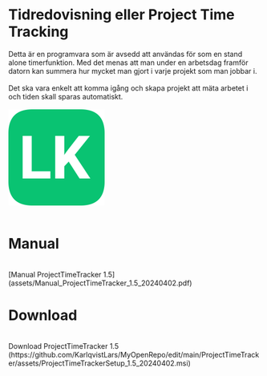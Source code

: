 # Tidredovisning eller Project Time Tracking 

Detta är en programvara som är avsedd att användas för som en stand alone timerfunktion. Med det menas att man under en arbetsdag framför datorn kan summera hur mycket man gjort i varje projekt som man jobbar i. </br></br>
Det ska vara enkelt att komma igång och skapa projekt att mäta arbetet i och tiden skall sparas automatiskt.
<br/><br/>
![LK icon](assets/logo.png)<br/>
<br/>
# Manual

<br/>
[Manual ProjectTimeTracker 1.5](assets/Manual_ProjectTimeTracker_1.5_20240402.pdf)
<br/>

# Download

<br/>
Download ProjectTimeTracker 1.5<br/>(https://github.com/KarlqvistLars/MyOpenRepo/edit/main/ProjectTimeTracker/assets/ProjectTimeTrackerSetup_1.5_20240402.msi)
